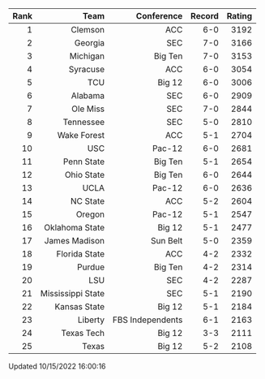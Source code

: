 | Rank  | Team                 | Conference           | Record   | Rating |
| ---:  | ---:                 | ---:                 | ---:     | ---:   |
| 1     | Clemson              | ACC                  | 6-0      | 3192   |
| 2     | Georgia              | SEC                  | 7-0      | 3166   |
| 3     | Michigan             | Big Ten              | 7-0      | 3153   |
| 4     | Syracuse             | ACC                  | 6-0      | 3054   |
| 5     | TCU                  | Big 12               | 6-0      | 3006   |
| 6     | Alabama              | SEC                  | 6-0      | 2909   |
| 7     | Ole Miss             | SEC                  | 7-0      | 2844   |
| 8     | Tennessee            | SEC                  | 5-0      | 2810   |
| 9     | Wake Forest          | ACC                  | 5-1      | 2704   |
| 10    | USC                  | Pac-12               | 6-0      | 2681   |
| 11    | Penn State           | Big Ten              | 5-1      | 2654   |
| 12    | Ohio State           | Big Ten              | 6-0      | 2644   |
| 13    | UCLA                 | Pac-12               | 6-0      | 2636   |
| 14    | NC State             | ACC                  | 5-2      | 2604   |
| 15    | Oregon               | Pac-12               | 5-1      | 2547   |
| 16    | Oklahoma State       | Big 12               | 5-1      | 2477   |
| 17    | James Madison        | Sun Belt             | 5-0      | 2359   |
| 18    | Florida State        | ACC                  | 4-2      | 2332   |
| 19    | Purdue               | Big Ten              | 4-2      | 2314   |
| 20    | LSU                  | SEC                  | 4-2      | 2287   |
| 21    | Mississippi State    | SEC                  | 5-1      | 2190   |
| 22    | Kansas State         | Big 12               | 5-1      | 2184   |
| 23    | Liberty              | FBS Independents     | 6-1      | 2163   |
| 24    | Texas Tech           | Big 12               | 3-3      | 2111   |
| 25    | Texas                | Big 12               | 5-2      | 2108   |

Updated 10/15/2022 16:00:16
